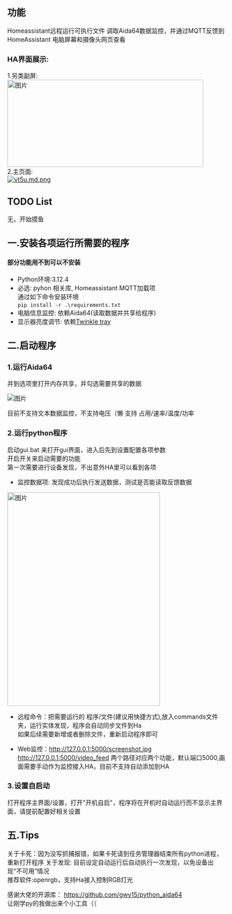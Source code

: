 ## 功能
Homeassistant远程运行可执行文件
调取Aida64数据监控，并通过MQTT反馈到HomeAssistant
电脑屏幕和摄像头网页查看
### HA界面展示:
1.另类副屏:  
<img src="https://img2.moeblog.vip/images/vrJD.jpg" alt="图片" width="450" height="200" />  
2.主页面:  
[![vt5u.md.png](https://img2.moeblog.vip/images/vt5u.md.png)](https://img.moeblog.vip/image/vt5u)  
## TODO List
无，开始摸鱼

## 一.安装各项运行所需要的程序
#### 部分功能用不到可以不安装  
- Python环境:3.12.4  
- 必选: pyhon 相关库, Homeassistant MQTT加载项      
通过如下命令安装环境  
 `pip install -r .\requirements.txt`  
- 电脑信息监控: 依赖Aida64(读取数据并共享给程序)   
- 显示器亮度调节: 依赖[Twinkle tray](https://github.com/xanderfrangos/twinkle-tray/releases)

## 二.启动程序

### 1.运行Aida64
并到选项里打开内存共享，并勾选需要共享的数据

![图片](https://img2.moeblog.vip/images/vO74.png "图片")

目前不支持文本数据监控，不支持电压（懒
支持 占用/速率/温度/功率

### 2.运行python程序
启动gui.bat 来打开gui界面，进入后先到设置配置各项参数  
开启开关来启动需要的功能  
第一次需要进行设备发现，不出意外HA里可以看到各项  
- 监控数据项: 发现成功后执行发送数据，测试是否能读取反馈数据  
<img src="https://img2.moeblog.vip/images/vZ5X.png" alt="图片" width="350" height="490" />  

- 远程命令：把需要运行的 程序/文件(建议用快捷方式),放入commands文件夹，运行实体发现，程序会自动同步文件到Ha  
如果后续需要新增或者删除文件，重新启动程序即可

- Web监控：http://127.0.0.1:5000/screenshot.jpg http://127.0.0.1:5000/video_feed 两个路径对应两个功能，默认端口5000,画面需要手动作为监控接入HA，目前不支持自动添加到HA
### 3.设置自启动
打开程序主界面/设置，打开"开机自启"，程序将在开机时自动运行而不显示主界面，请提前配置好相关设置


## 五.Tips
关于卡死：因为没写抓捕报错，如果卡死请到任务管理器结束所有python进程，重新打开程序
关于发现: 目前设定自动运行后自动执行一次发现，以免设备出现“不可用”情况  
推荐软件:openrgb，支持Ha接入控制RGB灯光  

感谢大佬的开源库： https://github.com/gwy15/python_aida64  
让刚学py的我做出来个小工具（（
